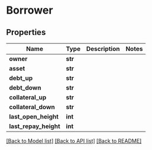 # Borrower

## Properties
Name | Type | Description | Notes
------------ | ------------- | ------------- | -------------
**owner** | **str** |  | 
**asset** | **str** |  | 
**debt_up** | **str** |  | 
**debt_down** | **str** |  | 
**collateral_up** | **str** |  | 
**collateral_down** | **str** |  | 
**last_open_height** | **int** |  | 
**last_repay_height** | **int** |  | 

[[Back to Model list]](../README.md#documentation-for-models) [[Back to API list]](../README.md#documentation-for-api-endpoints) [[Back to README]](../README.md)

